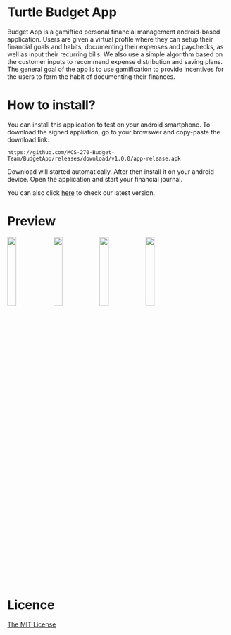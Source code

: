 # Turtle Budget App

Budget App is a gamiffied personal financial management android-based application. Users are given a virtual profile where they can setup their financial goals and habits, documenting their expenses and paychecks, as well as input their recurring bills. We also use a simple algorithm based on the customer inputs to recommend expense distribution and saving plans. The general goal of the app is to use gamification to provide incentives for the users to form the habit of documenting their finances.

# How to install?
You can install this application to test on your android smartphone. To download the signed appliation, go to your browswer and copy-paste the download link:

```
https://github.com/MCS-270-Budget-Team/BudgetApp/releases/download/v1.0.0/app-release.apk
```
Download will started automatically. After then install it on your android device. Open the application and start your financial journal.

You can also click [here](https://github.com/MCS-270-Budget-Team/BudgetApp/releases) to check our latest version.

# Preview
<p float="left">
  <img src="https://user-images.githubusercontent.com/68437466/166159540-1adb63b6-9df1-4864-8035-d282b874ec5c.jpeg" width="20%" />
  <img src="https://user-images.githubusercontent.com/68437466/166159561-ec41307a-a89d-48fc-8320-2688c1ba1a2f.jpeg" width="20%" />
  <img src="https://user-images.githubusercontent.com/68437466/166159588-4c352321-da94-4790-9e30-cb64bcbf2701.jpeg" width="20%" /> 
  <img src="https://user-images.githubusercontent.com/68437466/166159604-b990e4e5-e9a0-407d-992d-c6156dc4aa06.jpeg" width="20%" /> 
</p>

# Licence
[The MIT License](https://github.com/Binaryify/NeteaseCloudMusicApi/blob/master/LICENSE)
